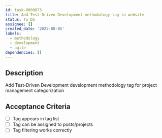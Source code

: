 ```yaml
---
id: task-0000873
title: Add Test-Driven Development methodology tag to website
status: To Do
assignee: []
created_date: '2025-08-05'
labels:
  - methodology
  - development
  - agile
dependencies: []
---
```


## Description

Add Test-Driven Development development methodology tag for project management categorization

## Acceptance Criteria

- [ ] Tag appears in tag list
- [ ] Tag can be assigned to posts/projects
- [ ] Tag filtering works correctly

